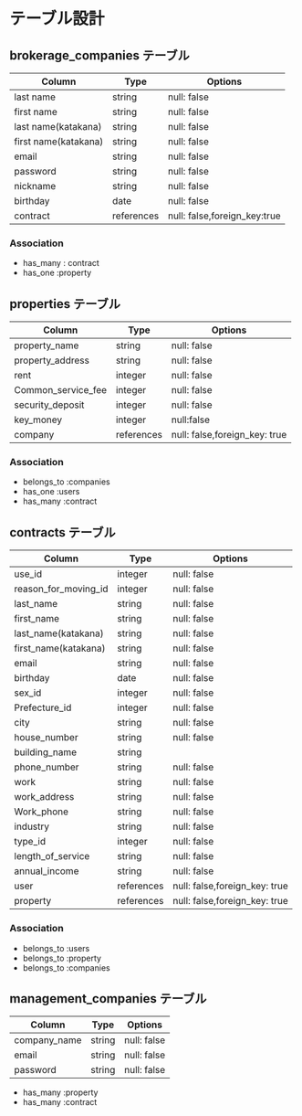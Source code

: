 # テーブル設計

## brokerage_companies テーブル

|       Column            | Type        | Options                      |
| ----------------------- | ----------- | ---------------------------- |
| last name               | string      | null: false                  |
| first name              | string      | null: false                  |
| last name(katakana)     | string      | null: false                  |
| first name(katakana)    | string      | null: false                  |
| email                   | string      | null: false                  |
| password                | string      | null: false                  |
| nickname                | string      | null: false                  |
| birthday                |  date       | null: false                  |
| contract                |  references | null: false,foreign_key:true |

### Association
- has_many : contract
- has_one  :property 


## properties テーブル

|     Column         |    Type      |     Options                 |
| ----------------   |  ----------- | ----------------------------|
| property_name      |    string    | null: false                 |
| property_address   |    string    | null: false                 |
| rent               |    integer   | null: false                 |
| Common_service_fee |    integer   | null: false                 |
| security_deposit   |    integer   | null: false                 |
| key_money          |    integer   | null:false                  |
| company            | references   |null: false,foreign_key: true|

### Association
- belongs_to :companies
- has_one   :users
- has_many :contract


## contracts テーブル

|    Column            |    Type       |   Options                    |
| -------------------- |  -------------| -----------------------------|
| use_id               |    integer    | null: false                  |
| reason_for_moving_id |    integer    | null: false                  |
| last_name            |    string     | null: false                  |
| first_name           |    string     | null: false                  |
| last_name(katakana)  |    string     | null: false                  |
| first_name(katakana) |    string     | null: false                  |
| email                |    string     | null: false                  |
| birthday             |    date       | null: false                  |
| sex_id               |    integer    | null: false                  |
| Prefecture_id        |    integer    | null: false                  |
| city                 |    string     | null: false                  |
| house_number         |    string     | null: false                  |
| building_name        |    string     |                              |
| phone_number         |    string     | null: false                  |
| work                 |    string     | null: false                  |
| work_address         |    string     | null: false                  |
| Work_phone           |    string     | null: false                  |
| industry             |    string     | null: false                  |
| type_id              |    integer    | null: false                  |
| length_of_service    |    string     | null: false                  |
| annual_income        |    string     | null: false                  |
| user                 |    references | null: false,foreign_key: true|
| property             |    references | null: false,foreign_key: true|

### Association
- belongs_to :users 
- belongs_to :property
- belongs_to :companies


## management_companies テーブル
|       Column            | Type   | Options     |
| ----------------------- | ------ | ----------- |
| company_name            | string | null: false |
| email                   | string | null: false |
| password                | string | null: false |

- has_many :property
- has_many :contract


